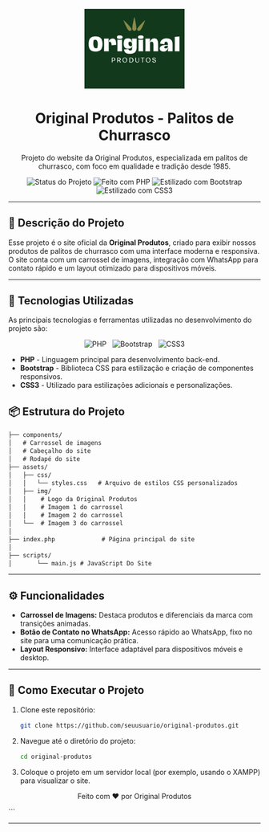 
<p align="center">
  <img src="assets/img/logo.png" alt="Original Produtos" width="200" />
</p>

<h1 align="center">Original Produtos - Palitos de Churrasco</h1>

<p align="center">
  Projeto do website da Original Produtos, especializada em palitos de churrasco, com foco em qualidade e tradição desde 1985.
</p>

<p align="center">
  <img src="https://img.shields.io/badge/Status-Em%20Desenvolvimento-blue" alt="Status do Projeto" />
  <img src="https://img.shields.io/badge/Made%20with-PHP-777BB4?logo=php" alt="Feito com PHP" />
  <img src="https://img.shields.io/badge/Styled%20with-Bootstrap-7952B3?logo=bootstrap" alt="Estilizado com Bootstrap" />
  <img src="https://img.shields.io/badge/Styled%20with-CSS3-1572B6?logo=css3" alt="Estilizado com CSS3" />
</p>

---

## 📝 Descrição do Projeto

Esse projeto é o site oficial da **Original Produtos**, criado para exibir nossos produtos de palitos de churrasco com uma interface moderna e responsiva. O site conta com um carrossel de imagens, integração com WhatsApp para contato rápido e um layout otimizado para dispositivos móveis.

---

## 🚀 Tecnologias Utilizadas

As principais tecnologias e ferramentas utilizadas no desenvolvimento do projeto são:

<p align="center">
  <img src="https://cdn.jsdelivr.net/gh/devicons/devicon/icons/php/php-original.svg" alt="PHP" width="50" height="50"/>
  &nbsp;
  <img src="https://cdn.jsdelivr.net/gh/devicons/devicon/icons/bootstrap/bootstrap-original.svg" alt="Bootstrap" width="50" height="50"/>
  &nbsp;
  <img src="https://cdn.jsdelivr.net/gh/devicons/devicon/icons/css3/css3-original.svg" alt="CSS3" width="50" height="50"/>
</p>

- **PHP** - Linguagem principal para desenvolvimento back-end.
- **Bootstrap** - Biblioteca CSS para estilização e criação de componentes responsivos.
- **CSS3** - Utilizado para estilizações adicionais e personalizações.


## 📦 Estrutura do Projeto

```plaintext
├── components/
│   # Carrossel de imagens
│   # Cabeçalho do site
│   # Rodapé do site
├── assets/
│   ├── css/
│   │   └── styles.css   # Arquivo de estilos CSS personalizados
│   ├── img/
│   │    # Logo da Original Produtos
│   │    # Imagem 1 do carrossel
│   │    # Imagem 2 do carrossel
│   └──  # Imagem 3 do carrossel
│ 
├── index.php             # Página principal do site
│
├── scripts/
│       └── main.js # JavaScript Do Site
```

---

## ⚙️ Funcionalidades

- **Carrossel de Imagens:** Destaca produtos e diferenciais da marca com transições animadas.
- **Botão de Contato no WhatsApp:** Acesso rápido ao WhatsApp, fixo no site para uma comunicação prática.
- **Layout Responsivo:** Interface adaptável para dispositivos móveis e desktop.

---

## 🚀 Como Executar o Projeto

1. Clone este repositório:

   ```bash
   git clone https://github.com/seuusuario/original-produtos.git
   ```

2. Navegue até o diretório do projeto:

   ```bash
   cd original-produtos
   ```

3. Coloque o projeto em um servidor local (por exemplo, usando o XAMPP) para visualizar o site.


<p align="center">Feito com ❤️ por Original Produtos</p>
```

---
